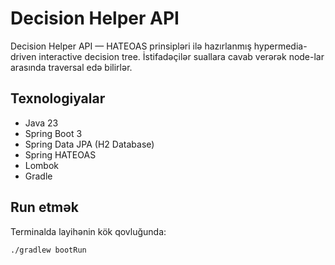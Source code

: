# Decision Helper API

Decision Helper API — HATEOAS prinsipləri ilə hazırlanmış hypermedia-driven interactive decision tree. İstifadəçilər suallara cavab verərək node-lar arasında traversal edə bilirlər.

## Texnologiyalar

- Java 23
- Spring Boot 3
- Spring Data JPA (H2 Database)
- Spring HATEOAS
- Lombok
- Gradle

## Run etmək

Terminalda layihənin kök qovluğunda:

```bash
./gradlew bootRun
